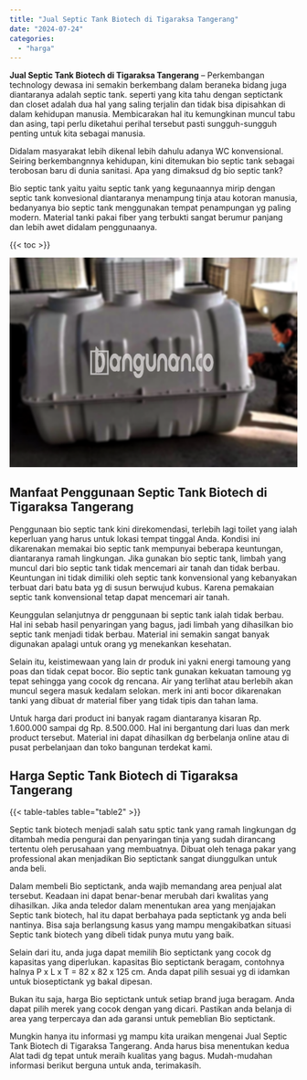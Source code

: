 ```yaml
---
title: "Jual Septic Tank Biotech di Tigaraksa Tangerang"
date: "2024-07-24"
categories: 
  - "harga"
---
```


**Jual Septic Tank Biotech di Tigaraksa Tangerang** – Perkembangan technology dewasa ini semakin berkembang dalam beraneka bidang juga diantaranya adalah septic tank. seperti yang kita tahu dengan septictank dan closet adalah dua hal yang saling terjalin dan tidak bisa dipisahkan di dalam kehidupan manusia. Membicarakan hal itu kemungkinan muncul tabu dan asing, tapi perlu diketahui perihal tersebut pasti sungguh-sungguh penting untuk kita sebagai manusia.

Didalam masyarakat lebih dikenal lebih dahulu adanya WC konvensional. Seiring berkembangnnya kehidupan, kini ditemukan bio septic tank sebagai terobosan baru di dunia sanitasi. Apa yang dimaksud dg bio septic tank?

Bio septic tank yaitu yaitu septic tank yang kegunaannya mirip dengan septic tank konvesional diantaranya menampung tinja atau kotoran manusia, bedanyanya bio septic tank menggunakan tempat penampungan yg paling modern. Material tanki pakai fiber yang terbukti sangat berumur panjang dan lebih awet didalam penggunaanya.

{{< toc >}}

![Jual Septic Tank Biotech di Tigaraksa Tangerang](/images/jual-bio-septictank-33.png)

## Manfaat Penggunaan Septic Tank Biotech di Tigaraksa Tangerang

Penggunaan bio septic tank kini direkomendasi, terlebih lagi toilet yang ialah keperluan yang harus untuk lokasi tempat tinggal Anda. Kondisi ini dikarenakan memakai bio septic tank mempunyai beberapa keuntungan, diantaranya ramah lingkungan. Jika gunakan bio septic tank, limbah yang muncul dari bio septic tank tidak mencemari air tanah dan tidak berbau. Keuntungan ini tidak dimiliki oleh septic tank konvensional yang kebanyakan terbuat dari batu bata yg di susun berwujud kubus. Karena pemakaian septic tank konvensional tetap dapat mencemari air tanah.

Keunggulan selanjutnya dr penggunaan bi septic tank ialah tidak berbau. Hal ini sebab hasil penyaringan yang bagus, jadi limbah yang dihasilkan bio septic tank menjadi tidak berbau. Material ini semakin sangat banyak digunakan apalagi untuk orang yg menekankan kesehatan.

Selain itu, keistimewaan yang lain dr produk ini yakni energi tamoung yang poas dan tidak cepat bocor. Bio septic tank gunakan kekuatan tamoung yg tepat sehingga yang cocok dg rencana. Air yang terlihat atau berlebih akan muncul segera masuk kedalam selokan. merk ini anti bocor dikarenakan tanki yang dibuat dr material fiber yang tidak tipis dan tahan lama.

Untuk harga dari product ini banyak ragam diantaranya kisaran Rp. 1.600.000 sampai dg Rp. 8.500.000. Hal ini bergantung dari luas dan merk product tersebut. Material ini dapat dihasilkan dg berbelanja online atau di pusat perbelanjaan dan toko bangunan terdekat kami.

## Harga Septic Tank Biotech di Tigaraksa Tangerang

{{< table-tables table="table2" >}}

Septic tank biotech menjadi salah satu sptic tank yang ramah lingkungan dg ditambah media pengurai dan penyaringan tinja yang sudah dirancang tertentu oleh perusahaan yang membuatnya. Dibuat oleh tenaga pakar yang professional akan menjadikan Bio septictank sangat diunggulkan untuk anda beli.

Dalam membeli Bio septictank, anda wajib memandang area penjual alat tersebut. Keadaan ini dapat benar-benar merubah dari kwalitas yang dihasilkan. Jika anda teledor dalam menentukan area yang menjajakan Septic tank biotech, hal itu dapat berbahaya pada septictank yg anda beli nantinya. Bisa saja berlangsung kasus yang mampu mengakibatkan situasi Septic tank biotech yang dibeli tidak punya mutu yang baik.

Selain dari itu, anda juga dapat memilih Bio septictank yang cocok dg kapasitas yang diperlukan. kapasitas Bio septictank beragam, contohnya halnya P x L x T = 82 x 82 x 125 cm. Anda dapat pilih sesuai yg di idamkan untuk bioseptictank yg bakal dipesan.

Bukan itu saja, harga Bio septictank untuk setiap brand juga beragam. Anda dapat pilih merek yang cocok dengan yang dicari. Pastikan anda belanja di area yang terpercaya dan ada garansi untuk pemeblian Bio septictank.

Mungkin hanya itu informasi yg mampu kita uraikan mengenai Jual Septic Tank Biotech di Tigaraksa Tangerang. Anda harus bisa menentukan kedua Alat tadi dg tepat untuk meraih kualitas yang bagus. Mudah-mudahan informasi berikut berguna untuk anda, terimakasih.
